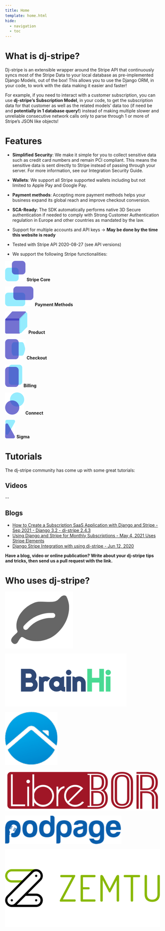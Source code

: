 ```yaml
---
title: Home
template: home.html
hide:
  - navigation
  - toc 
---
```


<div markdown="1" class="mdx-what-is mdx-wrapper">                                

# What is dj-stripe?               
                              
Dj-stripe is an extensible wrapper around the Stripe API that continuously syncs most of the Stripe Data to your local database as pre-implemented Django Models, out of the box! This allows you to use the Django ORM, in your code, to work with the data making it easier and faster! 

For example, if you need to interact with a customer subscription, you can use **dj-stripe’s Subscription Model**, in your code, to get the subscription data for that customer as well as the related models’ data too (if need be and **potentially in 1 database query!**) instead of making multiple slower and unreliable consecutive network calls only to parse through 1 or more of Stripe’s JSON like objects! 
</div>

 
<div markdown="1" class="mdx-features">  
<div markdown="1" class="mdx-wrapper">         

# Features
  
* **Simplified Security**: We make it simple for you to collect sensitive data such as credit card numbers and remain PCI compliant. This means the sensitive data is sent directly to Stripe instead of passing through your server. For more information, see our Integration Security Guide. 
 
* **Wallets**: We support all Stripe supported wallets including but not limited to Apple Pay and Google Pay. 

* **Payment methods**: Accepting more payment methods helps your business expand its global reach and improve checkout conversion. 

* **SCA-Ready**: The SDK automatically performs native 3D Secure authentication if needed to comply with Strong Customer Authentication regulation in Europe and other countries as mandated by the law. 

* Support for multiple accounts and API keys → **May be done by the time this website is ready**

* Tested with Stripe API 2020-08-27 (see API versions) 

* We support the following Stripe functionalities:
    
<div markdown="1" class="mdx-features__icons">

![](assets/stripe-core.svg)
**Stripe Core**

![](assets/payment.svg)
**Payment Methods**

![](assets/product.svg)
**Product**

![](assets/checkout.svg)
**Checkout**

![](assets/billing.svg)
**Billing**

![](assets/connect.svg)
**Connect**

![](assets/sigma.svg)
**Sigma**

</div>

</div>
</div>

<div markdown="1" class="mdx-tutorials mdx-wrapper">
     
# Tutorials            

The dj-stripe community has come up with some great tutorials:

## Videos

--

## Blogs

* [How to Create a Subscription SaaS Application with Django and Stripe - Sep 2021 - Django 3.2 - dj-stripe 2.4.3](https://www.saaspegasus.com/guides/django-stripe-integrate/)
* [Using Django and Stripe for Monthly Subscriptions - May 4, 2021 Uses Stripe Elements](https://ordinarycoders.com/blog/article/django-stripe-monthly-subscription)
* [Django Stripe Integration with using dj-stripe - Jun 12, 2020](https://kartaca.com/en/django-stripe-integration-using-dj-stripe/)


**Have a blog, video or online publication? Write about your dj-stripe tips and tricks, then send us a pull request with the link.** 
</div>

<div markdown="1" class="mdx-who-uses"> 
<div markdown="1" class="mdx-wrapper">
 
# Who uses dj-stripe?

<div markdown="1" class="mdx-companies">

[![Das Aktienregister Logo](assets/leaf.png)](https://www.das-aktienregister.ch/)

[![BrainHi Logo](assets/brainhi.png)](https://brainhi.com/)

[![PolyRents Logo](assets/polyrents.png)](https://polyrents.com/)

[![LibreBOR Logo](assets/librebor.png)](https://librebor.me/)  

[![Podpage Logo](assets/podpage.png)](https://www.podpage.com/)

[![Zemtu Logo](assets/zemtu.svg)](https://zemtu.com/)               

</div>
</div>
</div>

